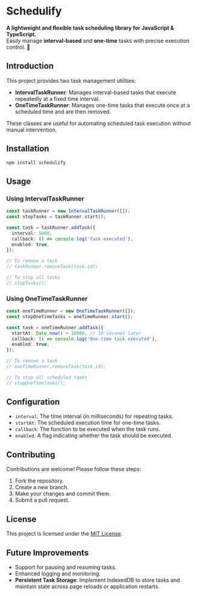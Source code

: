 # Schedulify

**A lightweight and flexible task scheduling library for JavaScript & TypeScript.**  
Easily manage **interval-based** and **one-time** tasks with precise execution control. 🚀

## Introduction

This project provides two task management utilities:

- **IntervalTaskRunner**: Manages interval-based tasks that execute repeatedly at a fixed time interval.
- **OneTimeTaskRunner**: Manages one-time tasks that execute once at a scheduled time and are then removed.

These classes are useful for automating scheduled task execution without manual intervention.

## Installation

```sh
npm install schedulify
```

## Usage

### Using IntervalTaskRunner

```typescript
const taskRunner = new IntervalTaskRunner([]);
const stopTasks = taskRunner.start();

const task = taskRunner.addTask({
  interval: 5000,
  callback: () => console.log('Task executed'),
  enabled: true,
});

// To remove a task
// taskRunner.removeTask(task.id);

// To stop all tasks
// stopTasks();
```

### Using OneTimeTaskRunner

```typescript
const oneTimeRunner = new OneTimeTaskRunner([]);
const stopOneTimeTasks = oneTimeRunner.start();

const task = oneTimeRunner.addTask({
  startAt: Date.now() + 10000, // 10 seconds later
  callback: () => console.log('One-time task executed'),
  enabled: true,
});

// To remove a task
// oneTimeRunner.removeTask(task.id);

// To stop all scheduled tasks
// stopOneTimeTasks();
```

## Configuration

- `interval`: The time interval (in milliseconds) for repeating tasks.
- `startAt`: The scheduled execution time for one-time tasks.
- `callback`: The function to be executed when the task runs.
- `enabled`: A flag indicating whether the task should be executed.

## Contributing

Contributions are welcome! Please follow these steps:

1. Fork the repository.
2. Create a new branch.
3. Make your changes and commit them.
4. Submit a pull request.

## License

This project is licensed under the [MIT License](LICENSE).

## Future Improvements

- Support for pausing and resuming tasks.
- Enhanced logging and monitoring.
- **Persistent Task Storage**: Implement IndexedDB to store tasks and maintain state across page reloads or application
  restarts.
